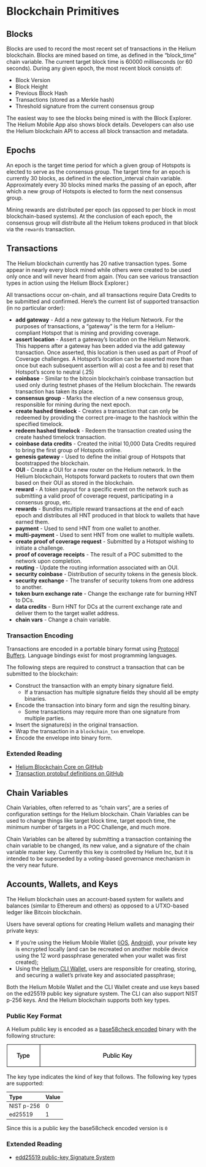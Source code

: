 # Blockchain Primitives

## Blocks

Blocks are used to record the most recent set of transactions in the Helium blockchain. Blocks are mined based on time, as defined in the “block\_time” chain variable. The current target block time is 60000 milliseconds \(or 60 seconds\). During any given epoch, the most recent block consists of:

* Block Version
* Block Height 
* Previous Block Hash
* Transactions \(stored as a Merkle hash\)
* Threshold signature from the current consensus group

The easiest way to see the blocks being mined is with the Block Explorer. The Helium Mobile App also shows block details. Developers can also use the Helium blockchain API to access all block transaction and metadata.

## Epochs

An epoch is the target time period for which a given group of Hotspots is elected to serve as the consensus group. The target time for an epoch is currently 30 blocks, as defined in the election\_interval chain variable. Approximately every 30 blocks mined marks the passing of an epoch, after which a new group of Hotspots is elected to form the next consensus group.

Mining rewards are distributed per epoch \(as opposed to per block in most blockchain-based systems\). At the conclusion of each epoch, the consensus group will distribute all the Helium tokens produced in that block via the `rewards` transaction.

## Transactions

The Helium blockchain currently has 20 native transaction types. Some appear in nearly every block mined while others were created to be used only once and will never heard from again. \(You can see various transaction types in action using the Helium Block Explorer.\)

All transactions occur on-chain, and all transactions require Data Credits to be submitted and confirmed. Here’s the current list of supported transaction \(in no particular order\):

* **add gateway** - Add a new gateway to the Helium Network. For the purposes of transactions, a “gateway” is the term for a Helium-compliant Hotspot that is mining and providing coverage. 
* **assert location** - Assert a gateway’s location on the Helium Network. This happens after a gateway has been added via the add gateway transaction. Once asserted, this location is then used as part of Proof of Coverage challenges. A Hotspot’s location can be asserted more than once but each subsequent assertion will a\) cost a fee and b\) reset that Hotspot’s score to neutral \(.25\)  
* **coinbase** - Similar to the bitcoin blockchain’s coinbase transaction but used only during testnet phases of the Helium blockchain. The rewards transaction has taken its place.
* **consensus group** - Marks the election of a new consensus group, responsible for mining during the next epoch.
* **create hashed timelock** - Creates a transaction that can only be redeemed by providing the correct pre-image to the hashlock within the specified timelock. 
* **redeem hashed timelock** - Redeem the transaction created using the create hashed timelock transaction. 
* **coinbase data credits** - Created the initial 10,000 Data Credits required to bring the first group of Hotspots online. 
* **genesis gateway** - Used to define the initial group of Hotspots that bootstrapped the blockchain. 
* **OUI** - Create a OUI for a new router on the Helium network. In the Helium blockchain, Hotspots forward packets to routers that own them based on their OUI as stored in the blockchain.  
* **reward** - A token payout for a specific event on the network such as submitting a valid proof of coverage request, participating in a consensus group, etc. 
* **rewards** -  Bundles multiple reward transactions at the end of each epoch and distributes all HNT produced in that block to wallets that have earned them. 
* **payment** - Used to send HNT from one wallet to another.
* **multi-payment** - Used to sent HNT from one wallet to multiple wallets. 
* **create proof of coverage request** - Submitted by a Hotspot wishing to initiate a challenge. 
* **proof of coverage receipts** - The result of a POC submitted to the network upon completion. 
* **routing** - Update the routing information associated with an OUI.
* **security coinbase** - Distribution of security tokens in the genesis block. 
* **security exchange** - The transfer of security tokens from one address to another. 
* **token burn exchange rate** - Change the exchange rate for burning HNT to DCs. 
* **data credits** - Burn HNT for DCs at the current exchange rate and deliver them to the target wallet address.
* **chain vars** - Change a chain variable. 

### Transaction Encoding

Transactions are encoded in a portable binary format using [Protocol Buffers](https://developers.google.com/protocol-buffers). Language bindings exist for most programming languages. 

The following steps are required to construct a transaction that can be submitted to the blockchain:

* Construct the transaction with an empty binary signature field. 
  * If a transaction has multiple signature fields they should all be empty binaries.
* Encode the transaction into binary form and sign the resulting binary. 
  * Some transactions may require more than one signature from multiple parties.
* Insert the signature\(s\) in the original transaction.
* Wrap the transaction in a `blockchain_txn` envelope.
* Encode the envelope into binary form.

### Extended Reading

* [Helium Blockchain Core on GitHub](https://github.com/helium/blockchain-core)
* [Transaction protobuf definitions on GitHub](https://github.com/helium/proto)

## Chain Variables

Chain Variables, often referred to as “chain vars”, are a series of configuration settings for the Helium blockchain. Chain Variables can be used to change things like target block time, target epoch time, the minimum number of targets in a POC Challenge, and much more.

Chain Variables can be altered by submitting a transaction containing the chain variable to be changed, its new value, and a signature of the chain variable master key. Currently this key is controlled by Helium Inc, but it is intended to be superseded by a voting-based governance mechanism in the very near future.

## Accounts, Wallets, and Keys

The Helium blockchain uses an account-based system for wallets and balances \(similar to Ethereum and others\) as opposed to a UTXO-based ledger like Bitcoin blockchain.

Users have several options for creating Helium wallets and managing their private keys:

* If you’re using the Helium Mobile Wallet \([iOS](https://apps.apple.com/app/id1450463605), [Android](https://play.google.com/store/apps/details?id=com.helium.wallet&hl=en_US)\), your private key is encrypted locally \(and can be recreated on another mobile device using the 12 word passphrase generated when your wallet was first created\);
* Using the [Helium CLI Wallet](https://github.com/helium/helium-wallet-rs), users are responsible for creating, storing, and securing a wallet’s private key and associated passphrase;

Both the Helium Mobile Wallet and the CLI Wallet create and use keys based on the ed25519 public key signature system. The CLI can also support NIST p-256 keys. And the Helium blockchain supports both key types.

### Public Key Format

A Helium public key is encoded as a [base58check encoded](https://en.bitcoin.it/wiki/Base58Check_encoding#Creating_a_Base58Check_string) binary with the following structure:

![](../.gitbook/assets/key_encoding.png)

The key type indicates the kind of key that follows. The following key types are supported:

| Type | Value |
| :--- | :--- |
| NIST p-256 | 0 |
| ed25519 | 1 |

Since this is a public key the base58check encoded version is `0` 



### Extended Reading

* [edd25519 public-key Signature System](https://ed25519.cr.yp.to/)

